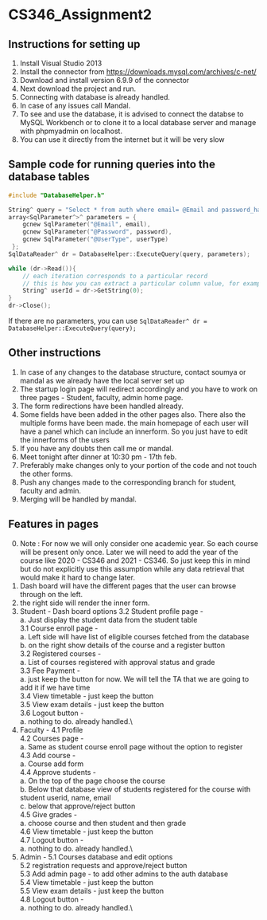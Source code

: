 # CS346_Assignment2

## Instructions for setting up

1. Install Visual Studio 2013
2. Install the connector from https://downloads.mysql.com/archives/c-net/
3. Download and install version 6.9.9 of the connector
4. Next download the project and run.
5. Connecting with database is already handled.
6. In case of any issues call Mandal.
7. To see and use the database, it is advised to connect the databse to MySQL Workbench
   or to clone it to a local database server and manage with phpmyadmin on localhost.
8. You can use it directly from the internet but it will be very slow

## Sample code for running queries into the database tables

```cpp
#include "DatabaseHelper.h"

String^ query = "Select * from auth where email= @Email and password_hash = MD5( @Password ) and userType = @UserType";
array<SqlParameter^>^ parameters = {
    gcnew SqlParameter("@Email", email),
    gcnew SqlParameter("@Password", password),
    gcnew SqlParameter("@UserType", userType)
 };
SqlDataReader^ dr = DatabaseHelper::ExecuteQuery(query, parameters);

while (dr->Read()){
    // each iteration corresponds to a particular record
    // this is how you can extract a particular column value, for example if the first field was user_id, use GetString(0) (as zero indexing is used) to get the value of userId
    String^ userId = dr->GetString(0); 
}
dr->Close();
```
If there are no parameters, you can use `SqlDataReader^ dr = DatabaseHelper::ExecuteQuery(query);`


## Other instructions

1. In case of any changes to the database structure, contact soumya or mandal as we already 
   have the local server set up
2. The startup login page will redirect accordingly and you have to work on three pages - 
   Student, faculty, admin home page.
3. The form redirections have been handled already.
4. Some fields have been added in the other pages also. There also the multiple forms have
   been made. the main homepage of each user will have a panel which can include an innerform.
   So you just have to edit the innerforms of the users
5. If you have any doubts then call me or mandal. 
6. Meet tonight after dinner at 10:30 pm - 17th feb.
7. Preferably make changes only to your portion of the code and not touch the other forms.
8. Push any changes made to the corresponding branch for student, faculty and admin.
9. Merging will be handled by mandal.


## Features in pages 
0. Note : For now we will only consider one academic year. So each course will be present only once. Later we will 
   need to add the year of the course like 2020 - CS346 and 2021 - CS346. So just keep this in mind but do not explicitly
   use this assumption while any data retrieval that would make it hard to change later.
1. Dash board will have the different pages that the user can browse through on the left.
2. the right side will render the inner form.
3. Student - Dash board options
        3.2 Student profile page -\
            a. Just display the student data from the student table\
        3.1 Course enroll page -\
            a. Left side will have list of eligible courses fetched from the database\
            b. on the right show details of the course and a register button \
        3.2 Registered courses - \
            a. List of courses registered with approval status and grade\
        3.3 Fee Payment - \
            a. just keep the button for now. We will tell the TA that we are going to add it if we have time\
        3.4 View timetable - just keep the button\
        3.5 View exam details - just keep the button\
        3.6 Logout button -\
            a. nothing to do. already handled.\
4. Faculty - 
        4.1 Profile\
        4.2 Courses page -\
            a. Same as student course enroll page without the option to register\
        4.3 Add course - \
            a. Course add form\
        4.4 Approve students - \
            a. On the top of the page choose the course \
            b. Below that database view of students registered for the course with student userid, name, email\
            c. below that approve/reject button\
        4.5 Give grades - \
            a. choose course and then student and then grade\
        4.6 View timetable - just keep the button\
        4.7 Logout button -\
            a. nothing to do. already handled.\
5. Admin -
        5.1 Courses database and edit options\
        5.2 registration requests and approve/reject button\
        5.3 Add admin page - to add other admins to the auth database\
        5.4 View timetable - just keep the button\
        5.5 View exam details - just keep the button\
        4.8 Logout button -\
            a. nothing to do. already handled.\
